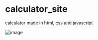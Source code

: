 # calculator_site
calculator made in html, css and javascript

![image](https://user-images.githubusercontent.com/64646796/160437084-5e637257-4f4d-4ad9-b3c5-2c684a57dc80.png)

